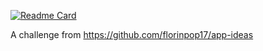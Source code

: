 [![Readme Card](https://github-readme-stats.vercel.app/api/pin/?username=mantonelli&repo=bin2dec)](https://github.com/florinpop17/app-ideas/blob/master/Projects/1-Beginner/Bin2Dec-App.md)

A challenge from https://github.com/florinpop17/app-ideas
